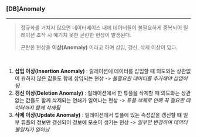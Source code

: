### [DB]Anomaly

---

> 정규화를 거치지 않으면 데이터베이스 내에 데이터들이 불필요하게 중복되어 릴레이션 조작 시 예기치 못한 곤란한 현상이 발생된다.
>
> 곤란한 현상을 **이상(Anomaly)** 이라고 하며 삽입, 갱신, 삭제 이상이 있다.

<br>

1. **삽입 이상(Insertion Anomaly)** : 릴레이션에 데이터를 삽입할 때 의도와는 상관없이 원하지 않은 값들도 함께 삽입되는 현상 -> *불필요한 데이터를 추가해야 삽입이 됨*
2. **갱신 이상(Deletion Anomaly)** : 릴레이션에서 한 튜플을 삭제할 때 의도와는 상관없는 값들도 함께 삭제되는 연쇄가 일어나는 현상 -> *튜플 삭제로 인해 꼭 필요한 데이터까지 함께 삭제됨*
3. **삭제 이상(Update Anomaly)** : 릴레이션에서 튜플에 있는 속성값을 갱신할 떄 일부 튜플의 정보만 갱신되어 정보에 모순이 생기는 현상 -> *일부만 변경하여 데이터 불일치가 일어남* 
